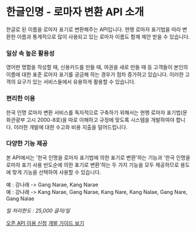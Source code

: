 # 한글인명 - 로마자 변환 API 소개

<html lang="ko">
<head>
    <title>NAVER Developers - 네이버 한글인명-로마자 변환 API 소개</title>
</head>
<body>
<div class="con">
    <p class="p_desc">한글로 된 이름을 로마자 표기로 변환해주는 API입니다. 현행 로마자 표기법을 따라 변환한 이름과 통계적으로 많이 사용되고 있는 로마자 이름도 함께 제안 받을 수 있습니다.</p>
    <h3 class="h_sub">일상 속 높은 활용성</h3>
    <p class="p_desc">영어판 명함을 작성할 때, 신용카드를 만들 때, 여권을 새로 만들 때 등 고객들이 본인의 이름에 대한 표준 로마자 표기를 궁금해 하는 경우가 점차 증가하고 있습니다. 이러한 고객의 요구가 있는 서비스들에서 유용하게 활용할 수 있습니다.</p>
    <h3 class="h_sub">편리한 이용</h3>
    <p class="p_desc">한국 인명 로마자 변환 서비스를 독자적으로 구축하기 위해서는 현행 로마자 표기법(문화관광부 고시 2000-8호)을 따로 이해하고 규정에 맞도록 시스템을 개발하여야 합니다. 이러한 개발에 대한 수고와 비용 지출을 덜어드립니다.</p>
    <h3 class="h_sub">다양한 기능 제공</h3>
    <p class="p_desc">본 API에서는 '한국 인명을 로마자 표기법에 의한 표기로 변환'하는 기능과 '한국 인명을 로마자 표기 사용 빈도순에 의한 표기로 변환'하는 두 가지 기능을 모두 제공하므로 용도에 맞게 기능을 선택하여 사용할 수 있습니다.</p>
    <div class="blockquote_area">예 : 강나래 -> Gang Narae, Kang Narae</div>
    <div class="blockquote_area">
        예 : 강나래 -> Kang Narae, Gang Narae, Kang Nare, Kang Nalae, Gang Nare, Gang Nalae
    </div>
    <p class="p_desc"><em class="color_p3">일 처리한도 : 25,000 글자/일</em></p>
    <div class="buttons buttons_center">
        <a class="btn_b_hi" href="/apps/#/register?defaultScope=roman">오픈 API 이용 신청</a>
        <a class="btn_b_hi" href="/docs/papago/papago-romanization-overview.md#한글-인명로마자-변환">개발 가이드 보기</a>
    </div>
</div>
</body>
</html>